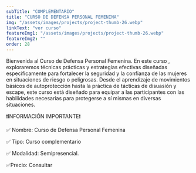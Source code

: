 ```yaml
---
subTitle: "COMPLEMENTARIO" 
title: "CURSO DE DEFENSA PERSONAL FEMENINA"
img: "/assets/images/projects/project-thumb-26.webp"
linkText: "ver curso"
featureImg1: "/assets/images/projects/project-thumb-26.webp"
featureImg2: ""
order: 28
---
```

Bienvenida al Curso de Defensa Personal Femenina. En este curso , exploraremos técnicas prácticas y estrategias efectivas 
diseñadas específicamente para fortalecer la seguridad y la confianza de las mujeres en situaciones de riesgo o peligrosas. 
Desde el aprendizaje de movimientos básicos de autoprotección hasta la práctica de tácticas de disuasión y escape, este 
curso está diseñado para equipar a las participantes con las habilidades necesarias para protegerse a sí mismas en diversas situaciones.

❗️INFORMACIÓN IMPORTANTE❗️

✅ Nombre: Curso de Defensa Personal Femenina

✅ Tipo: Curso complementario

✅ Modalidad: Semipresencial.

✅Precio: Consultar